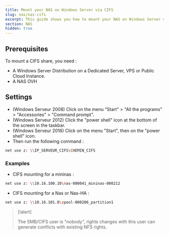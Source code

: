 ```yaml
---
title: Mount your NAS on Windows Server via CIFS
slug: nas/nas-cifs
excerpt: This guide shows you how to mount your NAS on Windows Server via CIFS.
section: NAS
hidden: true
---
```



## Prerequisites
To mount a CIFS share, you need :

- A Windows Server Distribution on a Dedicated Server, VPS or Public Cloud Instance.
- A NAS OVH


## Settings
- (Windows Serveur 2008) Click on the menu "Start" > "All the programs" > "Accessories" > "Command prompt".
- (Windows Serveur 2012) Click the "power shell" icon at the bottom of the screen in the taskbar.
- (Windows Serveur 2016) Click on the menu "Start", then on the "power shell" icon.
- Then run the following command :


```bash
net use z: \\IP_SERVEUR_CIFS\CHEMIN_CIFS
```


### Examples
- CIFS mounting for a mininas :


```bash
net use z: \\10.16.100.10\nas-000041_mininas-000212
```

- CIFS mounting for a Nas or Nas-HA :


```bash
net use z: \\10.16.101.8\zpool-000206_partition1
```



> [!alert]
>
> The SMB/CIFS user is "nobody", rights changes with this user can generate conflicts with existing NFS rights.
> 